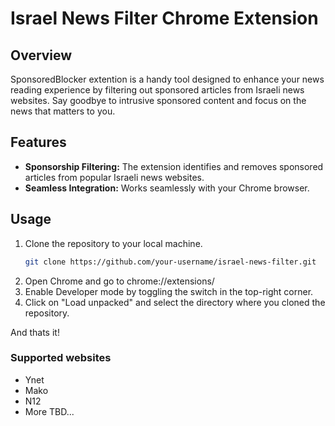 # Israel News Filter Chrome Extension

## Overview

SponsoredBlocker extention is a handy tool designed to enhance your news reading experience by filtering out sponsored articles from Israeli news websites. Say goodbye to intrusive sponsored content and focus on the news that matters to you.

## Features

- **Sponsorship Filtering:** The extension identifies and removes sponsored articles from popular Israeli news websites.
- **Seamless Integration:** Works seamlessly with your Chrome browser.

## Usage

1. Clone the repository to your local machine.
   ```bash
   git clone https://github.com/your-username/israel-news-filter.git
2. Open Chrome and go to chrome://extensions/
3. Enable Developer mode by toggling the switch in the top-right corner.
4. Click on "Load unpacked" and select the directory where you cloned the repository.

And thats it!

### Supported websites
- Ynet
- Mako
- N12
- More TBD...

